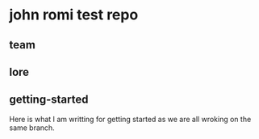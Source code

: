 # john romi test repo


## team

## lore

## getting-started
Here is what I am writting for getting started as we are all wroking on the same branch.

